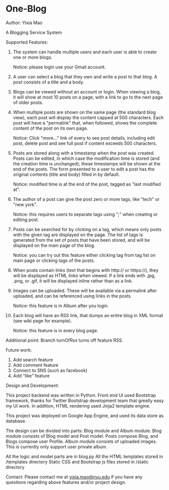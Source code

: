 One-Blog
==========

Author: Yixia Mao

A Blogging Service System

Supported Features:

1. The system can handle multiple users and each user is able to create one or more blogs.

	Notice: please login use your Gmail account.

2. A user can select a blog that they own and write a post to that blog. A post consists of a title and a body.

3. Blogs can be viewed without an account or login. When viewing a blog, it will show at most 10 posts on a page, with a link to go to the next page of older posts.

4. When multiple posts are shown on the same page (the standard blog view), each post will display the content capped at 500 characters. Each post will have a "permalink" that, when followed, shows the complete content of the post on its own page.

	Notice: Click "more..." link of every to see post details, including edit post, delete post and see full post if content exceeds 500 characters.

5. Posts are stored along with a timestamp when the post was created. Posts can be edited, in which case the modification time is stored (and the creation time is unchanged); these timestamps will be shown at the end of the posts. The form presented to a user to edit a post has the original contents (title and body) filled in by default.

	Notice: modified time is at the end of the post, tagged as "last modified at".

6. The author of a post can give the post zero or more tags, like "tech" or "new york".

	Notice: this requires users to separate tags using ";" when creating or editing post.

7. Posts can be searched for by clicking on a tag, which means only posts with the given tag are displayed on the page. The list of tags is generated from the set of posts that have been stored, and will be displayed on the main page of the blog.

	Notice: you can try out this feature either clicking tag from tag list on main page or clicking tags of the posts.

8. When posts contain links (text that begins with http:// or https://), they will be displayed as HTML links when viewed. If a link ends with .jpg, .png, or .gif, it will be displayed inline rather than as a link.

9. Images can be uploaded. These will be available via a permalink after uploaded, and can be referenced using links in the posts.

	Notice: this feature is in Album after you login.

10. Each blog will have an RSS link, that dumps an entire blog in XML format (see wiki page for example).

	Notice: this feature is in every blog page.


Additional point:
Branch turnOfRss turns off feature RSS.


Future work:

1. Add search feature
2. Add comment feature
3. Connect to SNS (such as facebook)
4. Add “like” feature


Design and Development:

This project backend was written in Python. Front end UI used Bootstrap framework, thanks for Twitter Bootstrap development team that greatly easy my UI work. In addition, HTML rendering used Jinja2 template engine.

This project was deployed on Google App Engine, and used its data store as database.

The design can be divided into parts: Blog module and Album module. 
Blog module consists of Blog model and Post model. Posts compose Blog, and Blogs compose user Profile.
Album module consists of uploaded images. This is currently only support user private album.

All the logic and model parts are in blog.py
All the HTML templates stored in /templates directory
Static CSS and Bootstrap js files stored in /static directory


Contact:
Please contact me at yixia.mao@nyu.edu if you have any questions regarding above features and/or project design.

